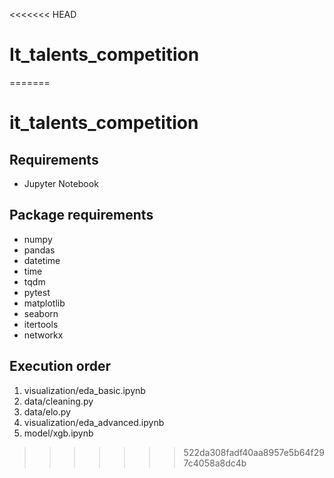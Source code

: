 <<<<<<< HEAD
# It_talents_competition

=======
# it_talents_competition

## Requirements
- Jupyter Notebook

## Package requirements
- numpy
- pandas
- datetime
- time
- tqdm
- pytest
- matplotlib
- seaborn
- itertools
- networkx

## Execution order
1. visualization/eda_basic.ipynb
2. data/cleaning.py
3. data/elo.py
4. visualization/eda_advanced.ipynb
5. model/xgb.ipynb
>>>>>>> 522da308fadf40aa8957e5b64f297c4058a8dc4b
